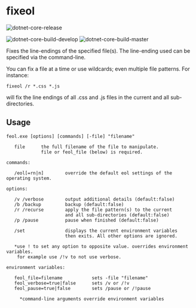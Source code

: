 # fixeol

![dotnet-core-release](https://github.com/kodybrown/fixeol/workflows/dotnet-core-release/badge.svg?branch=master)

![dotnet-core-build-develop](https://github.com/kodybrown/fixeol/workflows/dotnet-core-build/badge.svg?branch=develop)
![dotnet-core-build-master](https://github.com/kodybrown/fixeol/workflows/dotnet-core-build/badge.svg?branch=master)

Fixes the line-endings of the specified file(s). The line-ending used can be specified via the command-line.

You can fix a file at a time or use wildcards; even multiple file patterns. For instance:

    fixeol /r *.css *.js

will fix the line endings of all .css and .js files in the current and all sub-directories.

## Usage

    feol.exe [options] [commands] [-file] "filename"

       file      the full filename of the file to manipulate.
                 file or feol_file (below) is required.

    commands:

       /eol[=rn|n]        override the default eol settings of the operating system.

    options:

       /v /verbose        output additional details (default:false)
       /b /backup         backup (default:false)
       /r /recurse        apply the file pattern(s) to the current
                          and all sub-directories (default:false)
       /p /pause          pause when finished (default:false)

       /set               displays the current environment variables
                          then exits. All other options are ignored.

       *use ! to set any option to opposite value. overrides environment variables.
        for example use /!v to not use verbose.

    environment variables:

       feol_file=filename           sets -file "filename"
       feol_verbose=true|false      sets /v or /!v
       feol_pause=true|false        sets /pause or /!pause

         *command-line arguments override environment variables
